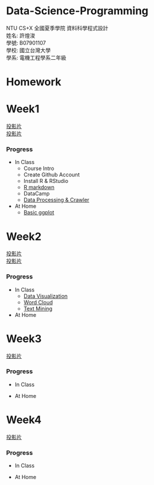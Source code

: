 # Data-Science-Programming
NTU CS+X 全國夏季學院 資料科學程式設計<br>
姓名: 許煌浚<br>
學號: B07901107<br>
學校: 國立台灣大學<br>
學系: 電機工程學系二年級<br>
# Homework
# Week1
[投影片](https://docs.google.com/presentation/d/e/2PACX-1vRNotYqGl42khFyyjuiRYQ9cOOwNsBgGXgW-IBoIJDdiG6T2Adw2X-SO4dDGPhKqd7JlEb3ku9Hmn_7/pub?start=false&loop=false&delayms=3000&slide=id.g5ce9092a6b_0_520)<br>
[投影片](https://docs.google.com/presentation/d/e/2PACX-1vSx3-g4Z4LgimZKlKfk_L2gH00mDAyQo8DIugatiEXtCUI7hRNuxNtzzuobjLy-VadSpuohEsh4OeqK/pub?start=false&loop=false&delayms=3000&slide=id.g5d1ae76c4f_0_142)<br>
### Progress ###
- In Class
    - Course Intro
    - Create Github Account
    - Install R & RStudio
    - [R markdown](https://huangchunhsu.github.io/Data-Science-Programming/Week1/test.html)
    - DataCamp
    - [Data Processing & Crawler](https://huangchunhsu.github.io/Data-Science-Programming/Week2/DataProcessingCrawler.html)
- At Home
    - [Basic ggplot](https://huangchunhsu.github.io/Data-Science-Programming/Week1/Iris.html)
# Week2

[投影片](https://docs.google.com/presentation/d/e/2PACX-1vTvdUOo9w0RFYs8NBIr7svtShHutVeipc9zAMFJN8Bq2LzVCwBpvEO5ChIfaoRjspZDAJSMbJOjWBL8/pub?start=false&loop=false&delayms=3000&slide=id.g5d1dc87b2b_0_716)<br>
[投影片](https://docs.google.com/presentation/d/e/2PACX-1vRGRc4TLe_rffXaSlWPU7rWZx4fQ7HxMcwHXbTAxfWh6xwlBtM9rxA1rfHI5eM-2GaxkMGC2NMSnUj5/pub?start=false&loop=false&delayms=3000&slide=id.g5d365b685b_0_78)<br>
### Progress ###
- In Class
    - [Data Visualization](https://huangchunhsu.github.io/Data-Science-Programming/Week2/DataVisualization3.html)
    - [Word Cloud](https://huangchunhsu.github.io/Data-Science-Programming/Week2/wordcloud.html)
    - [Text Mining]()
- At Home
    
# Week3
[投影片]()
### Progress ###
- In Class

- At Home
# Week4
[投影片]()
### Progress ###
- In Class

- At Home
